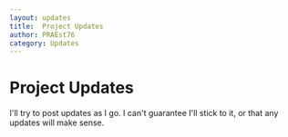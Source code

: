 ```yaml
---
layout: updates 
title:  Project Updates
author: PRAEst76
category: Updates
---
```

# Project Updates

I'll try to post updates as I go. I can't guarantee I'll stick to it, or that any updates will make sense.

